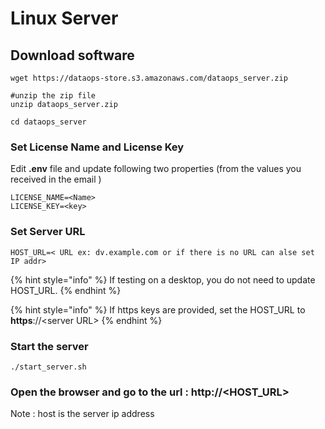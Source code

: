 # Linux Server

## Download software

```text
wget https://dataops-store.s3.amazonaws.com/dataops_server.zip
```

```text
#unzip the zip file
unzip dataops_server.zip

```

```text
cd dataops_server
```

### Set License Name and License Key

Edit **.env** file and update following two properties \(from the values you received in the email \)

```text
LICENSE_NAME=<Name>
LICENSE_KEY=<key>
```

### Set Server URL

```text
HOST_URL=< URL ex: dv.example.com or if there is no URL can alse set IP addr>
```

{% hint style="info" %}
If testing on a desktop, you do not need to update HOST\_URL.
{% endhint %}

{% hint style="info" %}
If https keys are provided, set the HOST\_URL to **https**://&lt;server URL&gt; 
{% endhint %}

### Start the server

```text
./start_server.sh
```

### 

### Open the browser and go to the url : http://&lt;HOST\_URL&gt;

Note : host is the server ip address

